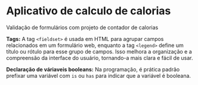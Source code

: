 # Aplicativo de calculo de calorias

Validação de formulários com projeto de contador de calorias

**Tags:**
A tag `<fieldset>` é usada em HTML para agrupar campos relacionados em um formulário web, enquanto a tag `<legend>` define um título ou rótulo para esse grupo de campos. Isso melhora a organização e a compreensão da interface do usuário, tornando-a mais clara e fácil de usar.

**Declaração de váriaveis booleans:**
Na programação, é prática padrão prefixar uma variável com `is` ou `has` para indicar que a variável é booleana.


